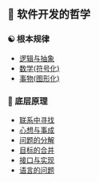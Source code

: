 
## 🌴 软件开发的哲学

### ☯️ 根本规律

- [逻辑与抽象](./software/ultimate/逻辑与抽象.md)
- [数学(符号化)](./software/ultimate/数学(符号化).md)
- [事物(图形化)](./software/ultimate/事物(图形化).md)

### 🚀 底层原理

- [联系中寻找](./software/formula/联系中寻找.md)
- [心想与事成](./software/formula/心想与事成.md)
- [问题的分解](./software/formula/问题的分解.md)
- [目标的合并](./software/formula/目标的合并.md)
- [接口与实现](./software/formula/接口与实现.md)
- [语言的问题](./software/formula/语言的问题.md)

<div style="height: 200px"></div>
